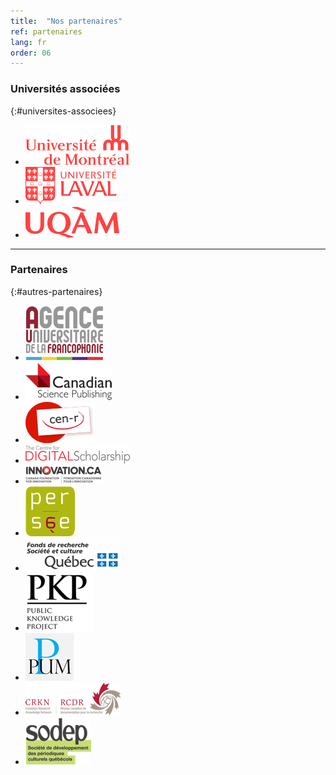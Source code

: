 ```yaml
---
title:  "Nos partenaires"
ref: partenaires
lang: fr
order: 06
---
```

### Universités associées

{:#universites-associees}
- ![Université de Montréal](/img/logo-udem.png)
- ![Université Laval](/img/logo-ulaval.png)
- ![Université du Québec à Montréal](/img/logo-uqam.png)

---

### Partenaires

{:#autres-partenaires}
- ![Agence universitaire de la Francophonie](/img/logo-auf.png)
- ![Canadian Science Publishing](/img/logo-csp.png)
- ![Centre d’expertise numérique pour la recherche](/img/logo-cenr.png)
- ![Centre for Digital Scholarship](/img/logo-cds.png)
- ![Fondation canadienne pour l’innovation](/img/logo-cfi.png)
- ![Fonds de recherche du Québec - Société et Culture](/img/logo-persee.png)
- ![Persée](/img/logo-frqsc.png)
- ![Public Knowledge Project](/img/logo-pkp.png)
- ![Presses de l’Université de Montréal](/img/logo-pum.png)
- ![Réseau canadien de la documentation pour la recherche](/img/logo-rcdr.png)
- ![Société de développement des périodiques culturels québécois](/img/logo-sodep.png)
